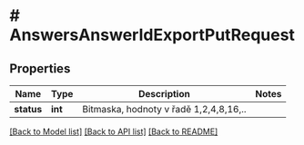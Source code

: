 # # AnswersAnswerIdExportPutRequest

## Properties

Name | Type | Description | Notes
------------ | ------------- | ------------- | -------------
**status** | **int** | Bitmaska, hodnoty v řadě 1,2,4,8,16,.. |

[[Back to Model list]](../../README.md#models) [[Back to API list]](../../README.md#endpoints) [[Back to README]](../../README.md)
